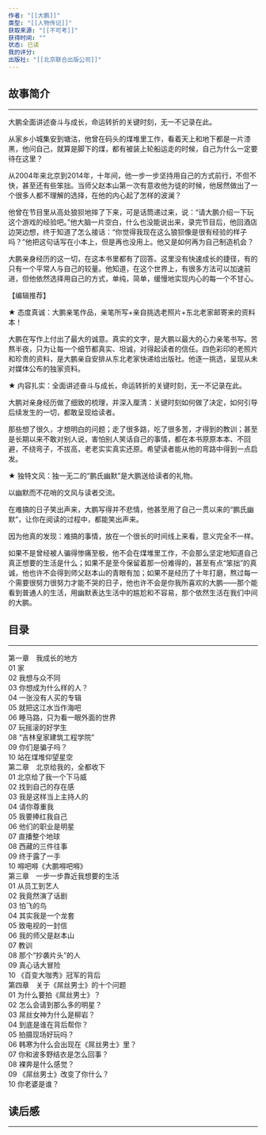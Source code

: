 ```yaml
---
作者: "[[大鹏]]"
类型: "[[人物传记]]"
获取来源: "[[不可考]]"
获得时间: ""
状态: 已读
我的评分: 
出版社: "[[北京联合出版公司]]"
---
```

## 故事简介
---
大鹏全面讲述奋斗与成长，命运转折的关键时刻，无一不记录在此。

从家乡小城集安到塘沽，他曾在码头的煤堆里工作，看着天上和地下都是一片漆黑，他问自己，就算是脚下的煤，都有被装上轮船运走的时候，自己为什么一定要待在这里？

从2004年来北京到2014年，十年间，他一步一步坚持用自己的方式前行，不但不快，甚至还有些笨拙。当师父赵本山第一次有意收他为徒的时候，他居然做出了一个很多人都不理解的选择，在他的内心起了怎样的波澜？

他曾在节目里从高处狼狈地摔了下来，可是话筒递过来，说：“请大鹏介绍一下玩这个游戏的经验吧。”他大脑一片空白，什么也没能说出来，录完节目后，他回酒店边哭边想，终于知道了怎么接话：“你觉得我现在这么狼狈像是很有经验的样子吗？”他把这句话写在小本上，但是再也没用上。他又是如何再为自己制造机会？

大鹏亲身经历的这一切，在这本书里都有了回答。这里没有快速成长的捷径，有的只有一个平常人与自己的较量。他知道，在这个世界上，有很多方法可以加速前进，但他依然选择用自己的方式，单纯，简单，缓慢地实现内心的每一个不甘心。

【编辑推荐】

★ 态度真诚：大鹏亲笔作品，亲笔所写+亲自挑选老照片+东北老家邮寄来的资料本！

大鹏在写作上付出了最大的诚意。真实的文字，是大鹏以最大的心力亲笔书写。苦熬半夜，只为让每一个细节都真实、坦诚，对得起读者的信任。四色彩印的老照片和珍贵的资料，是大鹏亲自安排从东北老家快递给出版社。他逐一挑选，呈现从未对媒体公布的独家资料。

★ 内容扎实：全面讲述奋斗与成长，命运转折的关键时刻，无一不记录在此。

大鹏对亲身经历做了细致的梳理，并深入厘清：关键时刻如何做了决定，如何引导后续发生的一切，都敢呈现给读者。

那些想了很久，才想明白的问题；走了很多路，吃了很多苦，才得到的教训；甚至是长期以来不敢对别人说，害怕别人笑话自己的事情，都在本书原原本本、不回避，不绕弯子，不拔高，老老实实真实还原。希望读者能从他的弯路中得到一点启发。

★ 独特文风：独一无二的“鹏氏幽默”是大鹏送给读者的礼物。

以幽默而不花哨的文风与读者交流。

在难搞的日子笑出声来，大鹏写得并不悲情，他甚至用了自己一贯以来的“鹏氏幽默”，让你在阅读的过程中，都能笑出声来。

因为他真的发现：难搞的事情，放在一个很长的时间线上来看，意义完全不一样。

如果不是曾经被人骗得惨痛至极，他不会在煤堆里工作，不会那么坚定地知道自己真正想要的生活是什么；如果不是至今保留着那一份难得的，甚至有点“笨拙”的真诚，他也许不会得到师父赵本山的青眼有加；如果不是经历了十年打磨，熬过每一个需要很努力很努力才能不哭的日子，他也许不会是你我所喜欢的大鹏——那个能看到普通人的生活，用幽默表达生活中的尴尬和不容易，那个依然生活在我们中间的大鹏。
## 目录
---
第一章　我成长的地方  
01 家  
02 我想与众不同  
03 你想成为什么样的人？  
04 一张没有人买的专辑  
05 就把这江水当作海吧  
06 睡马路，只为看一眼外面的世界  
07 玩摇滚的好学生  
08 “吉林皇家建筑工程学院”  
09 你们是骗子吗？  
10 站在煤堆仰望星空  
第二章　北京给我的，全都收下  
01 北京给了我一个下马威  
02 找到自己的存在感  
03 我是这样当上主持人的  
04 请你尊重我  
05 我要捧红我自己  
06 他们的职业是明星  
07 直播整个地球  
08 西藏的三件往事  
09 终于露了一手  
10 嘚吧嘚《大鹏嘚吧嘚》  
第三章　一步一步靠近我想要的生活  
01 从员工到艺人  
02 我竟然演了话剧  
03 怕飞的鸟  
04 其实我是一个龙套  
05 致电视的一封信  
06 我的师父是赵本山  
07 教训  
08 那个“抄袭片头”的人  
09 真心话大冒险  
10 《百变大咖秀》冠军的背后  
第四章　关于《屌丝男士》的十个问题  
01 为什么要拍《屌丝男士》？  
02 怎么会请到那么多的明星？  
03 屌丝女神为什么是柳岩？  
04 到底是谁在背后帮你？  
05 拍摄现场好玩吗？  
06 韩寒为什么会出现在《屌丝男士》里？  
07 你和波多野结衣是怎么回事？  
08 裸奔是什么感觉？  
09 《屌丝男士》改变了你什么？  
10 你老婆是谁？

## 读后感
---

